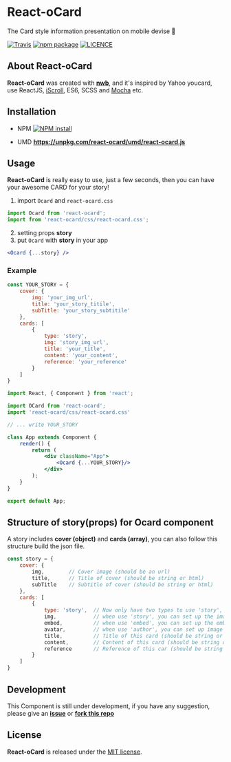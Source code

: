# React-oCard

The Card style information presentation on mobile devise :iphone:

[![Travis][build-badge]][build]
[![npm package][npm-badge]][npm]
[![LICENCE][licence-image]][licence-url]

[build-badge]: https://travis-ci.org/GeorgioWan/react-ocard.svg?branch=master
[build]: https://travis-ci.org/GeorgioWan/react-ocard

[npm-badge]: https://img.shields.io/npm/v/react-ocard.svg
[npm]: https://www.npmjs.com/package/react-ocard

[licence-image]: https://img.shields.io/npm/l/react-ocard.svg
[licence-url]: https://github.com/GeorgioWan/react-ocard/blob/master/LICENSE

## About React-oCard

**React-oCard** was created with [**nwb**](https://github.com/insin/nwb), and it's inspired by Yahoo youcard, use ReactJS, [iScroll](https://github.com/cubiq/iscroll), ES6, SCSS and [Mocha](https://github.com/mochajs/mocha) etc.

## Installation

- NPM
[![NPM install](https://nodei.co/npm/react-ocard.png)](https://www.npmjs.com/package/react-ocard)

- UMD
**https://unpkg.com/react-ocard/umd/react-ocard.js**

## Usage

**React-oCard** is really easy to use, just a few seconds, then you can have your awesome CARD for your story!

1. import `Ocard` and `react-ocard.css`

```jsx
import Ocard from 'react-ocard';
import from 'react-ocard/css/react-ocard.css';
```

2. setting props **story**
3. put `Ocard` with **story** in your app

```jsx
<Ocard {...story} />
```

### Example

```jsx
const YOUR_STORY = {
    cover: {
        img: 'your_img_url',
        title: 'your_story_titile',
        subTitle: 'your_story_subtitile'
    },
    cards: [
        {
            type: 'story',
            img: 'story_img_url',
            title: 'your_title',
            content: 'your_content',
            reference: 'your_reference'
        }
    ]
}
```

```jsx
import React, { Component } from 'react';

import OCard from 'react-ocard';
import 'react-ocard/css/react-ocard.css'

// ... write YOUR_STORY

class App extends Component {
    render() {
        return (
            <div className="App">
                <Ocard {...YOUR_STORY}/>
            </div>
        );
    }
}

export default App;
```

## Structure of story(props) for **Ocard** component

A story includes **cover (object)** and **cards (array)**, you can also follow this structure build the json file.

```jsx
const story = {
    cover: {
        img,        // Cover image (should be an url)
        title,      // Title of cover (should be string or html)
        subTitle    // Subtitle of cover (should be string or html)
    },
    cards: [
        {
            type: 'story',  // Now only have two types to use 'story', 'author' and 'embed'
            img,            // when use 'story', you can set up the image (should be an url)
            embed,          // when use 'embed', you can set up the embed (should be an iframe tag, ex. youtube video)
            avatar,         // when use 'author', you can set up image and avatar (should be an url)
            title,          // Title of this card (should be string or html)
            content,        // Content of this card (should be string or html)
            reference       // Reference of this car (should be string or html, and ref can be empty)
        }
    ]
}
```

## Development

This Component is still under development, if you have any suggestion, please give an [**issue**](https://github.com/GeorgioWan/react-ocard/issues) or [**fork this repo**](https://github.com/GeorgioWan/react-ocard#fork-destination-box)

## License

**React-oCard** is released under the [MIT license](https://github.com/GeorgioWan/react-ocard/blob/master/LICENSE).